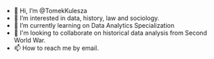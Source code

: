 - 👋 Hi, I’m @TomekKulesza
- 👀 I’m interested in data, history, law and sociology.
- 🌱 I’m currently learning on Data Analytics Specialization 
- 💞️ I'm looking to collaborate on historical data analysis from Second World War.
- 📫 How to reach me by email.

<!---
TomekKulesza/TomekKulesza is a ✨ special ✨ repository because its `README.md` (this file) appears on your GitHub profile.
You can click the Preview link to take a look at your changes.
--->
